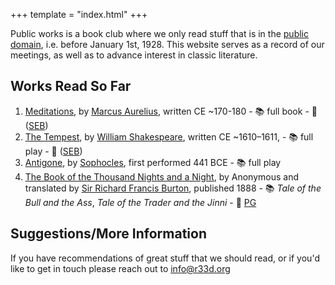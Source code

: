 +++
template = "index.html"
+++

<!-- Note no '#' level title, because that title is style independently -->

Public works is a book club where we only read stuff that is in the [public domain](https://en.wikipedia.org/wiki/Public_domain_in_the_United_States), i.e. before January 1st, 1928. This website serves as a record of our meetings, as well as to advance interest in classic literature.

## Works Read So Far

1. [Meditations](https://en.wikipedia.org/wiki/Meditations), by [Marcus Aurelius](https://en.wikipedia.org/wiki/Marcus_Aurelius), written CE ~170-180 - 📚 full book - 🔗 ([SEB](https://standardebooks.org/ebooks/marcus-aurelius/meditations/george-long))
2. [The Tempest](https://en.wikipedia.org/wiki/The_Tempest), by [William Shakespeare](https://en.wikipedia.org/wiki/William_Shakespeare), written CE ~1610–1611, - 📚 full play - 🔗 ([SEB](https://standardebooks.org/ebooks/william-shakespeare/the-tempest))
3. [Antigone](https://en.wikipedia.org/wiki/Antigone_(Sophocles_play)), by [Sophocles](https://en.wikipedia.org/wiki/Sophocles), first performed 441 BCE - 📚 full play
4. [The Book of the Thousand Nights and a Night](https://en.wikipedia.org/wiki/The_Book_of_the_Thousand_Nights_and_a_Night), by Anonymous and translated by [Sir Richard Francis Burton](https://en.wikipedia.org/wiki/Richard_Francis_Burton), published 1888 -  📚 *Tale of the Bull and the Ass*, *Tale of the Trader and the Jinni* - 🔗 [PG](https://www.gutenberg.org/ebooks/51252)

## Suggestions/More Information

If you have recommendations of great stuff that we should read, or if you'd like to get in touch please reach out to [info@r33d.org](mailto:info@r33d.org)